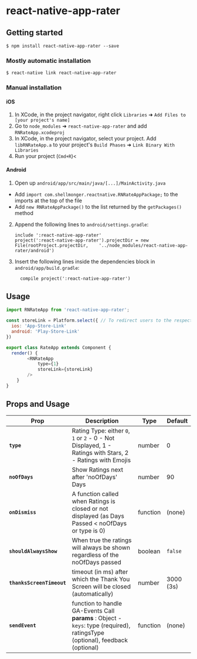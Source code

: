 
# react-native-app-rater

## Getting started

`$ npm install react-native-app-rater --save`

### Mostly automatic installation

`$ react-native link react-native-app-rater`

### Manual installation


#### iOS

1. In XCode, in the project navigator, right click `Libraries` ➜ `Add Files to [your project's name]`
2. Go to `node_modules` ➜ `react-native-app-rater` and add `RNRateApp.xcodeproj`
3. In XCode, in the project navigator, select your project. Add `libRNRateApp.a` to your project's `Build Phases` ➜ `Link Binary With Libraries`
4. Run your project (`Cmd+R`)<

#### Android

1. Open up `android/app/src/main/java/[...]/MainActivity.java`
  - Add `import com.shellmonger.reactnative.RNRateAppPackage;` to the imports at the top of the file
  - Add `new RNRateAppPackage()` to the list returned by the `getPackages()` method
2. Append the following lines to `android/settings.gradle`:
  	```
  	include ':react-native-app-rater'
  	project(':react-native-app-rater').projectDir = new File(rootProject.projectDir, 	'../node_modules/react-native-app-rater/android')
  	```
3. Insert the following lines inside the dependencies block in `android/app/build.gradle`:
  	```
      compile project(':react-native-app-rater')
  	```

## Usage
```javascript
import RNRateApp from 'react-native-app-rater';

const storeLink = Platform.select({	// To redirect users to the respective app store to rate app
  ios: 'App-Store-Link'
  android: 'Play-Store-Link'
})

export class RateApp extends Component {
  render() {
		<RNRateApp
			type={1}
			storeLink={storeLink}
		/>
	}
}
```
## Props and Usage
Prop | Description | Type | Default
------ | ------ | ------ | ------
 **`type`** | Rating Type: either `0`, `1` or `2` - 0 - Not Displayed, 1 - Ratings with Stars, 2 - Ratings with Emojis | number | 0
 **`noOfDays`** | Show Ratings next after 'noOfDays' Days | number | 90
 **`onDismiss`** | A function called when Ratings is closed or not displayed (as Days Passed < noOfDays or type is 0) | function | (none)
 **`shouldAlwaysShow`** | When true the ratings will always be shown regardless of the noOfDays passed | boolean | `false`
 **`thanksScreenTimeout`** | timeout (in ms) after which the Thank You Screen will be closed (automatically) | number | 3000 (3s)
 **`sendEvent`** | function to handle GA-Events Call **params** : Object - `keys`: type (required), ratingsType (optional), feedback (optional)| function | (none)
